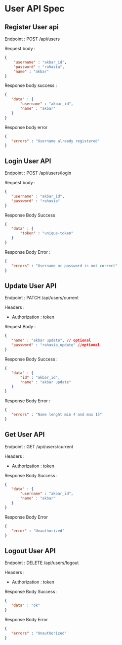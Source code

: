 # User API Spec

## Register User api

Endpoint : POST /api/users

Request body :

```json
{
    "username" : "akbar_id",
    "password" : "rahasia",
    "name" : "akbar"
}
 ```

 Response body success :

 ```json
{
    "data" : {
        "username" : "akbar_id",
        "name" : "akbar"
    }
}
 ```

 Response body error

 ```json
{
    "errors" : "Username already registered"
}
 ```

 ## Login User API

 Endpoint : POST /api/users/login

 Request body :

 ```json
{
    "username" : "akbar_id",
    "password" : "rahasia"
}
 ```

 Response Body Success 

 ```json
{
    "data" : {
        "token" : "unique-token"
    }
}
 ```

 Response Body Error :
 
 ```json
{
    "errors" : "Username or password is not correct"
}
 ```

 ## Update User API 

 Endpoint : PATCH /api/users/current

 Headers :
 - Authorization : token

 Request Body :

 ```json
{
    "name" : "akbar update", // optional
    "password" : "rahasia_update" //optional
}
 ```

 Response Body Success :

 ```json
{
    "data" : {
        "id" : "akbar_id",
        "name" : "akbar update"
    }
}
 ```

 Response Body Error :
 ```json
{
    "errors" : "Name lenght min 4 and max 15"
}
 ```

 ## Get User API

 Endpoint : GET /api/users/current

  Headers :
 - Authorization : token

 Response Body Success :

 ```json
{
    "data" : {
        "username" : "akbar_id",
        "name" : "akbar"
    }
}
 ```

 Response Body Error 

 ```json
{
    "error" : "Unauthorized"
}
 ```

 ## Logout User API

 Endpoint : DELETE /api/users/logout

  Headers :
 - Authorization : token

 Response Body Success :

 ```json
{
    "data" : "ok"
}
 ```

 Response Body Error

 ```json
{
    "errors" : "Unauthorized" 
}
 ```